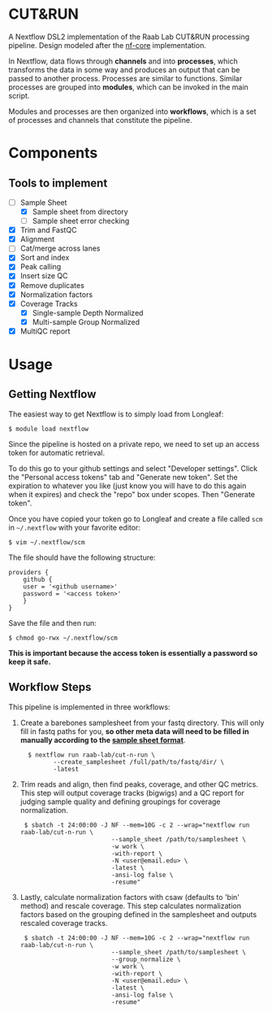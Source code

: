 CUT&RUN
=======

A Nextflow DSL2 implementation of the Raab Lab CUT&RUN processing pipeline. Design modeled after the [nf-core](https://nf-co.re/cutandrun) implementation.

In Nextflow, data flows through **channels** and into **processes**,
which transforms the data in some way and produces an output that can be passed to another process.
Processes are similar to functions.
Similar processes are grouped into **modules**, which can be invoked in the main script.

Modules and processes are then organized into **workflows**,
which is a set of processes and channels that constitute the pipeline.

Components
==========

## Tools to implement

- [ ] Sample Sheet
	- [X] Sample sheet from directory
	- [ ] Sample sheet error checking
- [X] Trim and FastQC
- [X] Alignment
- [ ] Cat/merge across lanes
- [X] Sort and index
- [X] Peak calling
- [X] Insert size QC
- [X] Remove duplicates
- [X] Normalization factors
- [X] Coverage Tracks
	- [X] Single-sample Depth Normalized
	- [X] Multi-sample Group Normalized
- [X] MultiQC report

Usage
=====

Getting Nextflow
----------------

The easiest way to get Nextflow is to simply load from Longleaf:

    $ module load nextflow

Since the pipeline is hosted on a private repo,
we need to set up an access token for automatic retrieval.

To do this go to your github settings and select "Developer settings".
Click the "Personal access tokens" tab and "Generate new token".
Set the expiration to whatever you like (just know you will have to do this again when it expires)
and check the "repo" box under scopes. Then "Generate token".

Once you have copied your token go to Longleaf
and create a file called `scm` in `~/.nextflow` with your favorite editor:

    $ vim ~/.nextflow/scm

The file should have the following structure:

    providers {
	    github {
		user = '<github username>'
		password = '<access token>'
	    }
    }

Save the file and then run:

    $ chmod go-rwx ~/.nextflow/scm

**This is important because the access token is essentially a password so keep it safe.**

Workflow Steps
--------------

This pipeline is implemented in three workflows:

1. Create a barebones samplesheet from your fastq directory. This will only fill in fastq paths for you, **so other meta data will need to be filled in manually according to the [sample sheet format](docs/params.md)**.

         $ nextflow run raab-lab/cut-n-run \
				--create_samplesheet /full/path/to/fastq/dir/ \
				-latest


2. Trim reads and align, then find peaks, coverage, and other QC metrics. This step will output coverage tracks (bigwigs) and a QC report for judging sample quality and defining groupings for coverage normalization.

        $ sbatch -t 24:00:00 -J NF --mem=10G -c 2 --wrap="nextflow run raab-lab/cut-n-run \
								--sample_sheet /path/to/samplesheet \
								-w work \
								-with-report \
								-N <user@email.edu> \
								-latest \
								-ansi-log false \
								-resume"

3. Lastly, calculate normalization factors with csaw (defaults to 'bin' method) and rescale coverage. This step calculates normalization factors based on the grouping defined in the samplesheet and outputs rescaled coverage tracks.

        $ sbatch -t 24:00:00 -J NF --mem=10G -c 2 --wrap="nextflow run raab-lab/cut-n-run \
								--sample_sheet /path/to/samplesheet \
								--group_normalize \
								-w work \
								-with-report \
								-N <user@email.edu> \
								-latest \
								-ansi-log false \
								-resume"
